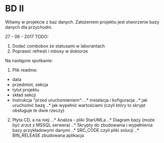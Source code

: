 # BD II

Witamy w projekcie z baz danych. Założeniem projektu jest stworzenie bazy danych dla przychodni.

27 - 06 - 2017 TODO:

1. Dodać combobox ze statusami w laborantach
2. Poprawić refresh i mboxy w doktorze

Na następne spotkanie:

1. Plik readme:
* data
* przedmiot, sekcja
* tytuł projektu
* skład sekcji
* Instrukcja "przed uruchomieniem":
..* instalacja i kofiguracja
..* jak uruchomić bazę
..* jak wypełnić wartościami (czyli który to skrypt obsługuje te dwie rzeczy)

2. Płyta CD, a na niej:
..* Analiza - pliki StarUMLa
..* Diagram bazy (może być zrzut z MSSQL serwera)
..* Skrypty do zbudowania i wypełnienia bazy przykładowymi danymi
..* SRC_CODE czyli pliki solucji
..* BIN_RELEASE zbudowana aplikacja

